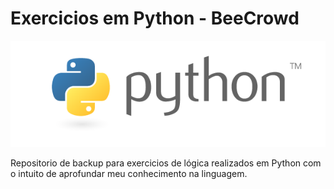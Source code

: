 # Exercicios em Python - BeeCrowd

![Logo ilustrativa da linguagem Python](imgReadme\python-logo-master-v3-TM.png)

Repositorio de backup para exercicios de lógica realizados em Python com o intuito de aprofundar meu conhecimento na linguagem.
